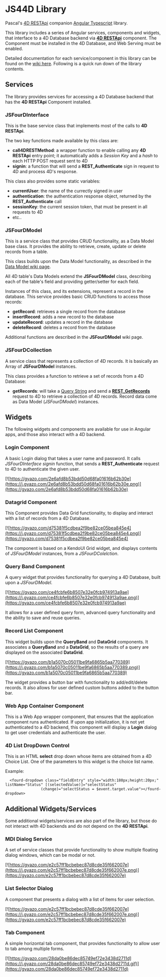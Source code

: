 # JS44D Library
Pascal's [4D RESTApi](https://github.com/fourctv/FourDRESTApi) companion [Angular Typescript](http://angular.io) library.

This library includes a series of Angular services, components and widgets, that interface to a 4D Database backend via **[4D RESTApi](https://github.com/fourctv/FourDRESTApi)** component. The Component must be installed in the 4D Database, and Web Serving must be enabled.

Detailed documentation for each service/component in this library can be found on the [wiki here](https://github.com/fourctv/JS44D/wiki). Following is a quick run down of the library contents.

## Services
The library provides services for accessing a 4D Database backend that has the **4D RESTApi** Component installed.

### JSFourDInterface
This is the base service class that implements most of the calls to **4D RESTApi**.

The two key functions made available by this class are:
- **call4DRESTMethod**: a wrapper function to enable calling any **4D RESTApi** entry point; it automatically adds a *Session Key* and a *hash* to each HTTP POST request sent to 4D
- **signin**: a function that will send a **REST_Authenticate** sign in request to 4D and process 4D's response.

This class also provides some static variables:
- **currentUser**: the name of the currectly signed in user
- **authentication**: the authentication response object, returned by the **REST_Authenticate** call
- **sessionKey**: the current session token, that must be present in all requests to 4D
- etc..

### JSFourDModel
This is a service class that provides CRUD functionality, as a Data Model base class. It provides the ability to retrieve, create, update or delete records from a table.

This class builds upon the Data Model functionality, as described in the [Data Model wiki page](https://github.com/fourctv/JS44D/wiki/Data-Modeling). 

All 4D table's Data Models extend the **JSFourDModel** class, describing each of the table's field and providing getter/setter for each field.

Instances of this class, and its extensions, represent a record in the database. This service provides basic CRUD functions to access those records:
- **getRecord**: retrieves a single record from the database
- **insertRecord**: adds a new record to the database
- **updateRecord**: updates a record in the database
- **deleteRecord**: deletes a record from the database

Additional functions are described in the **JSFourDModel** wiki page.

### JSFourDCollection
A service class that represents a collection of 4D records. It is basically an Array of **JSFourDModel** instances.

This class provides a function to retrieve a set of records from a 4D Database:
- **getRecords**: will take a [Query String](https://github.com/fourctv/FourDRESTApi/wiki/The-JS44D-Query-String) and send a **[REST_GetRecords](https://github.com/fourctv/FourDRESTApi/wiki/REST_GetRecords)** request to 4D to retrieve a collection of 4D records. Record data come as Data Model (*JSFourDModel*) instances.

## Widgets
The following widgets and components are available for use in Angular apps, and those also interact with a 4D backend.

### Login Component
A basic Login dialog that takes a user name and password. It calls *JSFourDInterface signin* function, that sends a **REST_Authenticate** request to 4D to authenticate the given user.

[![https://gyazo.com/2e6afd8b53bdd50d68fa01616b62b30e](https://i.gyazo.com/2e6afd8b53bdd50d68fa01616b62b30e.png)](https://gyazo.com/2e6afd8b53bdd50d68fa01616b62b30e)

### Datagrid Component
This Component provides Data Grid functionality, to display and interact with a list of records from a 4D Database.

[![https://gyazo.com/d75381f5cdbea2f9be82ce05bea845e4](https://i.gyazo.com/d75381f5cdbea2f9be82ce05bea845e4.png)](https://gyazo.com/d75381f5cdbea2f9be82ce05bea845e4)

The component is based on a KendoUI Grid widget, and displays contents of _JSFourDModel_ instances, from a _JSFourDColelction_. 

### Query Band Component
A query widget that provides functionality for querying a 4D Database, built upon a _JSFourDModel_.

[![https://gyazo.com/ce4fcbfe6b8507e32e0fcb974913a9ae](https://i.gyazo.com/ce4fcbfe6b8507e32e0fcb974913a9ae.png)](https://gyazo.com/ce4fcbfe6b8507e32e0fcb974913a9ae)

It allows for a user defined query form, advanced query functionality and the ability to save and reuse queries.

### Record List Component
This widget builds upon the **QueryBand** and **DataGrid** components. It associates a **QueryBand** and a **DataGrid**, so the results of a query are displayed on the associated **DataGrid**.

[![https://gyazo.com/b1a5070c05011be9fa6865b5aa770389](https://i.gyazo.com/b1a5070c05011be9fa6865b5aa770389.png)](https://gyazo.com/b1a5070c05011be9fa6865b5aa770389)

The widget provides a button bar with functionality to add/edit/delete records. It also allows for user defined custom buttons added to the button bar.

### Web App Container Component
This is a Web App wrapper component, that ensures that the application component runs authenticated. If upon app initialization, it is not yet authenticated to a 4D backend, this component will display a **Login** dialog to get user credentials and authenticate the user.

### 4D List DropDown Control
This is an HTML **select** drop down whose items are obtained from a 4D Choice List. One of the parameters to this widget is the choice list name.

Example:
```
  <fourd-dropdown class="fieldEntry" style="width:180px;height:20px;" listName="Status" [(selectedValue)]="selectStatus"
                (change)="selectStatus = $event.target.value"></fourd-dropdown>
```

## Additional Widgets/Services
Some additional widgets/services are also part of the library, but those do not interact with 4D backends and do not depend on the **4D RESTApi**.

### MDI Dialog Service
A set of service classes that provide functionality to show multiple floating dialog windows, which can be modal or not.

[![https://gyazo.com/e2c57ff1bcbebec87d8cde35f662007e](https://i.gyazo.com/e2c57ff1bcbebec87d8cde35f662007e.png)](https://gyazo.com/e2c57ff1bcbebec87d8cde35f662007e)

### List Selector Dialog
A component that presents a dialog with a list of items for user selection.

[![https://gyazo.com/e2c57ff1bcbebec87d8cde35f662007e](https://i.gyazo.com/e2c57ff1bcbebec87d8cde35f662007e.png)](https://gyazo.com/e2c57ff1bcbebec87d8cde35f662007e)

### Tab Component
A simple horizontal tab component, that provides functionality to allow user to tab among multiple forms.

[![https://gyazo.com/28da0be86dec85749ef72e3438d2711d](https://i.gyazo.com/28da0be86dec85749ef72e3438d2711d.gif)](https://gyazo.com/28da0be86dec85749ef72e3438d2711d)

